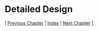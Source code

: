 # Detailed Design



| [Previous Chapter](../4-architectural_design/index.md) | [Index](../index.md) | [Next Chapter](../6-implementation/index.md) |